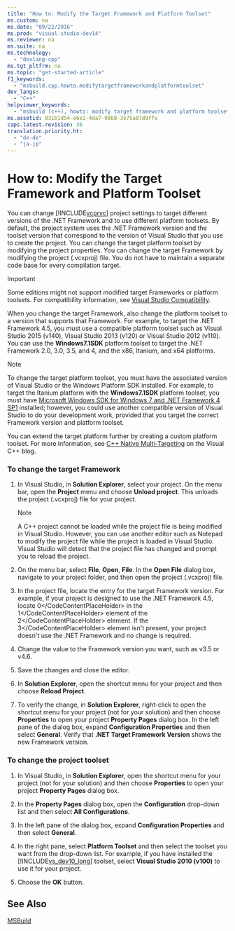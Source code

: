 ```yaml
---
title: "How to: Modify the Target Framework and Platform Toolset"
ms.custom: na
ms.date: "09/22/2016"
ms.prod: "visual-studio-dev14"
ms.reviewer: na
ms.suite: na
ms.technology: 
  - "devlang-cpp"
ms.tgt_pltfrm: na
ms.topic: "get-started-article"
f1_keywords: 
  - "msbuild.cpp.howto.modifytargetframeworkandplatformtoolset"
dev_langs: 
  - "C++"
helpviewer_keywords: 
  - "msbuild (c++), howto: modify target framework and platform toolset"
ms.assetid: 031b1d54-e6e1-4da7-9868-3e75a87d9ffe
caps.latest.revision: 36
translation.priority.ht: 
  - "de-de"
  - "ja-jp"
---
```

# How to: Modify the Target Framework and Platform Toolset
You can change [!INCLUDE[vcprvc](../vs140/includes/vcprvc_md.md)] project settings to target different versions of the .NET Framework and to use different platform toolsets. By default, the project system uses the .NET Framework version and the toolset version that correspond to the version of Visual Studio that you use to create the project. You can change the target platform toolset by modifying the project properties. You can change the target Framework by modifying the project (.vcxproj) file. You do not have to maintain a separate code base for every compilation target.  
  
> [!IMPORTANT]
>  Some editions might not support modified target Frameworks or platform toolsets. For compatibility information, see [Visual Studio Compatibility](../vs140/porting--migrating--and-upgrading-visual-studio-projects.md).  
  
 When you change the target Framework, also change the platform toolset to a version that supports that Framework. For example, to target the .NET Framework 4.5, you must use a compatible platform toolset such as Visual Studio 2015 (v140), Visual Studio 2013 (v120) or Visual Studio 2012 (v110). You can use the **Windows7.1SDK** platform toolset to target the .NET Framework 2.0, 3.0, 3.5, and 4, and the x86, Itanium, and x64 platforms.  
  
> [!NOTE]
>  To change the target platform toolset, you must have the associated version of Visual Studio or the Windows Platform SDK installed. For example, to target the Itanium platform with the **Windows7.1SDK** platform toolset, you must have [Microsoft Windows SDK for Windows 7 and .NET Framework 4 SP1](http://www.microsoft.com/download/details.aspx?id=8279) installed; however, you could use another compatible version of Visual Studio to do your development work, provided that you target the correct Framework version and platform toolset.  
  
 You can extend the target platform further by creating a custom platform toolset. For more information, see [C++ Native Multi-Targeting](http://go.microsoft.com/fwlink/?LinkId=196619) on the Visual C++ blog.  
  
### To change the target Framework  
  
1.  In Visual Studio, in **Solution Explorer**, select your project. On the menu bar, open the **Project** menu and choose **Unload project**. This unloads the project (.vcxproj) file for your project.  
  
    > [!NOTE]
    >  A C++ project cannot be loaded while the project file is being modified in Visual Studio. However, you can use another editor such as Notepad to modify the project file while the project is loaded in Visual Studio. Visual Studio will detect that the project file has changed and prompt you to reload the project.  
  
2.  On the menu bar, select **File**, **Open**, **File**. In the **Open File** dialog box, navigate to your project folder, and then open the project (.vcxproj) file.  
  
3.  In the project file, locate the entry for the target Framework version. For example, if your project is designed to use the .NET Framework 4.5, locate <CodeContentPlaceHolder>0\</CodeContentPlaceHolder> in the <CodeContentPlaceHolder>1\</CodeContentPlaceHolder> element of the <CodeContentPlaceHolder>2\</CodeContentPlaceHolder> element. If the <CodeContentPlaceHolder>3\</CodeContentPlaceHolder> element isn't present, your project doesn't use the .NET Framework and no change is required.  
  
4.  Change the value to the Framework version you want, such as v3.5 or v4.6.  
  
5.  Save the changes and close the editor.  
  
6.  In **Solution Explorer**, open the shortcut menu for your project and then choose **Reload Project**.  
  
7.  To verify the change, in **Solution Explorer**, right-click to open the shortcut menu for your project (not for your solution) and then choose **Properties** to open your project **Property Pages** dialog box. In the left pane of the dialog box, expand **Configuration Properties** and then select **General**. Verify that **.NET Target Framework Version** shows the new Framework version.  
  
### To change the project toolset  
  
1.  In Visual Studio, in **Solution Explorer**, open the shortcut menu for your project (not for your solution) and then choose **Properties** to open your project **Property Pages** dialog box.  
  
2.  In the **Property Pages** dialog box, open the **Configuration** drop-down list and then select **All Configurations**.  
  
3.  In the left pane of the dialog box, expand **Configuration Properties** and then select **General**.  
  
4.  In the right pane, select **Platform Toolset** and then select the toolset you want from the drop-down list. For example, if you have installed the [!INCLUDE[vs_dev10_long](../vs140/includes/vs_dev10_long_md.md)] toolset, select **Visual Studio 2010 (v100)** to use it for your project.  
  
5.  Choose the **OK** button.  
  
## See Also  
 [MSBuild](../vs140/msbuild--visual-c---.md)
